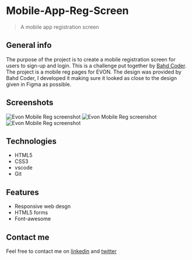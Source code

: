 # Mobile-App-Reg-Screen
> A mobile app registration screen

## General info
The purpose of the project is to create a mobile registration screen for users to sign-up and login. This is a challenge put together by [Bahd Coder](https://twitter.com/bahdcoder). The project is a mobile reg pages for EVON. 
The design was provided by Bahd Coder, I developed it making sure it looked as close to the design given in Figma as possible.

## Screenshots
![Evon Mobile Reg screenshot](/mobile-reg1-blog.PNG)
![Evon Mobile Reg screenshot](/mobile-reg2-blog.PNG)
![Evon Mobile Reg screenshot](/mobile-reg3-blog.PNG)


## Technologies
* HTML5
* CSS3
* vscode
* Git

## Features
* Responsive web desgn
* HTML5 forms
* Font-awesome

## Contact me
Feel free to contact me on [linkedin](https://www.linkedin.com/in/monday-ofem/) and [twitter](https://twitter.com/MondayOfem)
